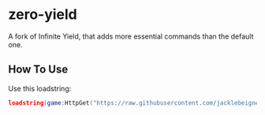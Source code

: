 # zero-yield
A fork of Infinite Yield, that adds more essential commands than the default one.

## How To Use

Use this loadstring:
```lua
loadstring(game:HttpGet("https://raw.githubusercontent.com/jacklebeignet/zero-yield/refs/heads/main/source.lua"))() 
```
